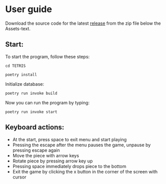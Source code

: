 # User guide
Download the source code for the latest [release](https://github.com/KalleHahl/ot-harjoitustyo/releases/tag/Week6) from the zip file below the Assets-text.
## Start:
To start the program, follow these steps:

```cd TETRIS```

```poetry install```

Initialize database:

```poetry run invoke build```

Now you can run the program by typing:

```poetry run invoke start```

## Keyboard actions:
- At the start, press space to exit menu and start playing
- Pressing the escape after the menu pauses the game, unpause by pressing escape again
- Move the piece with arrow keys
- Rotate piece by pressing arrow key up
- Pressing space immediately drops piece to the bottom
- Exit the game by clicking the x button in the corner of the screen with cursor
